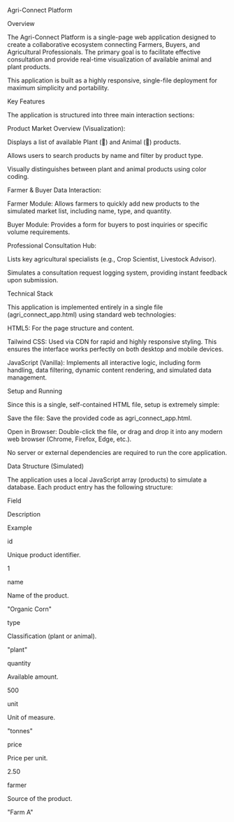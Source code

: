 Agri-Connect Platform

Overview

The Agri-Connect Platform is a single-page web application designed to create a collaborative ecosystem connecting Farmers, Buyers, and Agricultural Professionals. The primary goal is to facilitate effective consultation and provide real-time visualization of available animal and plant products.

This application is built as a highly responsive, single-file deployment for maximum simplicity and portability.

Key Features

The application is structured into three main interaction sections:

Product Market Overview (Visualization):

Displays a list of available Plant (🌿) and Animal (🐄) products.

Allows users to search products by name and filter by product type.

Visually distinguishes between plant and animal products using color coding.

Farmer & Buyer Data Interaction:

Farmer Module: Allows farmers to quickly add new products to the simulated market list, including name, type, and quantity.

Buyer Module: Provides a form for buyers to post inquiries or specific volume requirements.

Professional Consultation Hub:

Lists key agricultural specialists (e.g., Crop Scientist, Livestock Advisor).

Simulates a consultation request logging system, providing instant feedback upon submission.

Technical Stack

This application is implemented entirely in a single file (agri_connect_app.html) using standard web technologies:

HTML5: For the page structure and content.

Tailwind CSS: Used via CDN for rapid and highly responsive styling. This ensures the interface works perfectly on both desktop and mobile devices.

JavaScript (Vanilla): Implements all interactive logic, including form handling, data filtering, dynamic content rendering, and simulated data management.

Setup and Running

Since this is a single, self-contained HTML file, setup is extremely simple:

Save the file: Save the provided code as agri_connect_app.html.

Open in Browser: Double-click the file, or drag and drop it into any modern web browser (Chrome, Firefox, Edge, etc.).

No server or external dependencies are required to run the core application.

Data Structure (Simulated)

The application uses a local JavaScript array (products) to simulate a database. Each product entry has the following structure:

Field

Description

Example

id

Unique product identifier.

1

name

Name of the product.

"Organic Corn"

type

Classification (plant or animal).

"plant"

quantity

Available amount.

500

unit

Unit of measure.

"tonnes"

price

Price per unit.

2.50

farmer

Source of the product.

"Farm A"
